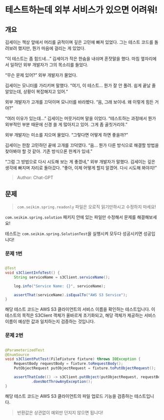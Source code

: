 # 테스트하는데 외부 서비스가 있으면 어려워!

## 개요

김세이는 책상 앞에서 머리를 긁적이며 깊은 고민에 빠져 있었다. 그는 테스트 코드를 돌려보려 했지만, 뭔가 마음에 걸리는 게 있었다.

“이 테스트는 좀 힘드네…” 김세이가 작은 한숨을 내쉬며 혼잣말을 했다. 마침 옆자리에서 일하던 외부 개발자가 그의 목소리를 들었다.

“무슨 문제 있어?” 외부 개발자가 물었다.

김세이는 모니터를 가리키며 말했다. “여기, 이 테스트… 뭔가 잘 안 풀려. 쉽게 끝날 줄 알았는데, 상황이 복잡해지고 있어.”

외부 개발자가 고개를 끄덕이며 모니터를 바라봤다. “음, 그래 보이네. 왜 이렇게 힘든 거야?”

“여러 이유가 있는데…” 김세이는 머뭇거리며 말을 이었다. “테스트하는 과정에서 뭔가 외부적인 부분 때문에 신경 쓸 게 많아지고 있어. 그게 좀 골칫거리야.”

외부 개발자는 미소를 지으며 물었다. “그렇다면 어떻게 하면 좋을까?”

김세이는 한참 고민하던 끝에 고개를 끄덕였다. “음… 뭔가 다른 방식으로 해결할 방법을 찾아봐야 할 것 같아. 기존 방식으론 한계가 있네.”

“그럼 그 방법으로 다시 시도해 보는 게 좋겠네,” 외부 개발자가 말했다. 김세이는 깊은 생각에 빠지며 자리로 돌아갔다. “좋아, 이제 어떻게 할지 알겠어. 다시 시도해 봐야지!”

> Author: Chat-GPT

## 문제

> `com.seikim.spring.readonly` 파일은 오로직 읽기만하시고 수정하지 마세요!

`com.seikim.spring.solution` 패키지 안에 있는 파일만 수정해서 문제를 해결해보세요!

테스트는 `com.seikim.spring.SolutionTest`을 실행시켜 모두다 성공시키면 성공입니다!

### 문제 1번

```java

@Test
void s3ClientInfoTest() {
	String serviceName = s3Client.serviceName();

	log.info("Service Name: {}", serviceName);

	assertThat(serviceName).isEqualTo("AWS S3 Service");
}
```

해당 테스트 코드는 AWS S3 클라이언트의 서비스 이름을 확인하는 테스트입니다. 이 테스트의 목적은 S3Client 객체가 올바르게 초기화되고, 해당 객체가 제공하는 서비스 이름이 예상한 값과 일치하는지 검증하는
것입니다.

### 문제 2번

```java

@ParameterizedTest
@EnumSource
void s3ClientPutTest(FileFixture fixture) throws IOException {
	RequestBody requestBody = fixture.toRequestBody();
	PutObjectRequest putObjectRequest = fixture.toPutObjectRequest();

	assertThatCode(() -> s3Client.putObject(putObjectRequest, requestBody))
			.doesNotThrowAnyException();
}
```

해당 테스트 코드는 AWS S3 클라이언트의 파일 업로드 기능을 검증하는 테스트입니다.

> 반환값은 상관없이 예외만 던지지 않으면 됩니다!